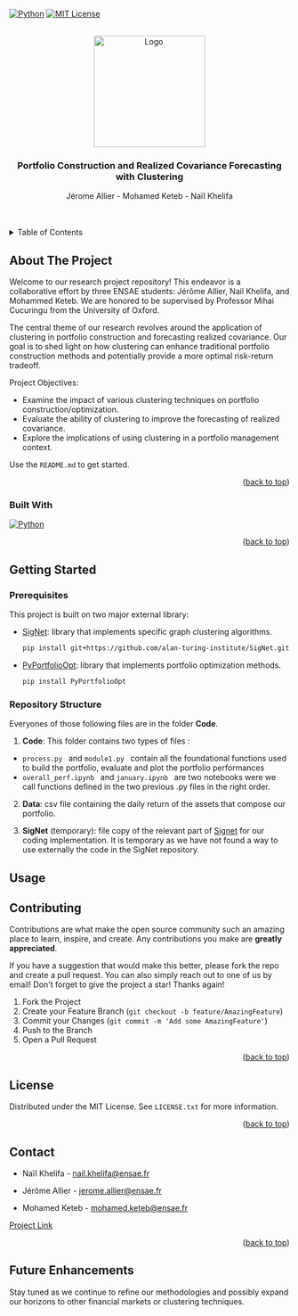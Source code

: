 <!-- Improved compatibility of back to top link: See: https://github.com/othneildrew/Best-README-Template/pull/73 -->
<a name="readme-top"></a>
<!--
*** Thanks for checking out the Best-README-Template. If you have a suggestion
*** that would make this better, please fork the repo and create a pull request
*** or simply open an issue with the tag "enhancement".
*** Don't forget to give the project a star!
*** Thanks again! Now go create something AMAZING! :D
-->



<!-- PROJECT SHIELDS -->
<!--
*** I'm using markdown "reference style" links for readability.
*** Reference links are enclosed in brackets [ ] instead of parentheses ( ).
*** See the bottom of this document for the declaration of the reference variables
*** for contributors-url, forks-url, etc. This is an optional, concise syntax you may use.
*** https://www.markdownguide.org/basic-syntax/#reference-style-links
-->
[![Python][Python.js]][Python-url]
[![MIT License][license-shield]][license-url]



<!-- PROJECT LOGO -->
<br />
<div align="center">
  <a href="https://github.com/MohamedKeteb/Portfolio_clustering_project/">
    <img src="https://upload.wikimedia.org/wikipedia/commons/e/ec/LOGO-ENSAE.png" alt="Logo" width="200" height="200">
  </a>

  <h3 align="center">Portfolio Construction and Realized Covariance Forecasting with Clustering</h3>

  <p align="center">
    Jérome Allier - Mohamed Keteb - Naïl Khelifa
    <br />
    <br />
    <br />
  </p>
</div>



<!-- TABLE OF CONTENTS -->
<details>
  <summary>Table of Contents</summary>
  <ol>
    <li>
      <a href="#about-the-project">About The Project</a>
    </li>
    <li>
      <a href="#getting-started">Getting Started</a>
      <ul>
        <li><a href="#prerequisites">Prerequisites</a></li>
        <li><a href="#Repository Structure">Repository structure</a></li>
      </ul>
    </li>
    <li><a href="#usage">Usage</a></li>
    <li><a href="#contributing">Contributing</a></li>
    <li><a href="#license">License</a></li>
    <li><a href="#contact">Contact</a></li>
    <li><a href="#Future Enhancements">Acknowledgments</a></li>
  </ol>
</details>



<!-- ABOUT THE PROJECT -->
## About The Project

Welcome to our research project repository! This endeavor is a collaborative effort by three ENSAE students: Jérôme Allier, Nail Khelifa, and Mohammed Keteb. We are honored to be supervised by Professor Mihai Cucuringu from the University of Oxford.

The central theme of our research revolves around the application of clustering in portfolio construction and forecasting realized covariance. Our goal is to shed light on how clustering can enhance traditional portfolio construction methods and potentially provide a more optimal risk-return tradeoff.

Project Objectives:

* Examine the impact of various clustering techniques on portfolio construction/optimization.
* Evaluate the ability of clustering to improve the forecasting of realized covariance.
* Explore the implications of using clustering in a portfolio management context.

Use the `README.md` to get started.

<p align="right">(<a href="#readme-top">back to top</a>)</p>


### Built With


[![Python][Python.js]][Python-url]

<p align="right">(<a href="#readme-top">back to top</a>)</p>



<!-- GETTING STARTED -->
## Getting Started

### Prerequisites

This project is built on two major external library: 
* [SigNet](https://github.com/alan-turing-institute/SigNet): library that implements specific graph clustering algorithms.
  ```sh
  pip install git+https://github.com/alan-turing-institute/SigNet.git
  ```

* [PyPortfolioOpt](): library that implements portfolio optimization methods.
  ```sh
  pip install PyPortfolioOpt
  ```

### Repository Structure

Everyones of those following files are in the folder **Code**.

1. **Code**: This folder contains two types of files :
* ```process.py ``` and ```module1.py ```  contain all the foundational functions used to build the portfolio, evaluate and plot the portfolio performances
* ```overall_perf.ipynb ``` and ```january.ipynb ``` are two notebooks were we call functions defined in the two previous .py files in the right order.


2. **Data**: csv file containing the daily return of the assets that compose our portfolio.

3. **SigNet** (temporary): file copy of the relevant part of [Signet](https://github.com/alan-turing-institute/SigNet) for our coding implementation. It is temporary as we have not found a way to use externally the code in the SigNet repository. 

<!-- ### Installation

_Below is an example of how you can instruct your audience on installing and setting up your app. This template doesn't rely on any external dependencies or services._

1. Get a free API Key at [https://example.com](https://example.com)
2. Clone the repo
   ```sh
   git clone https://github.com/your_username_/Project-Name.git
   ```
3. Install NPM packages
   ```sh
   npm install
   ```
4. Enter your API in `config.js`
   ```js
   const API_KEY = 'ENTER YOUR API';
   ```

<p align="right">(<a href="#readme-top">back to top</a>)</p> -->



<!-- USAGE EXAMPLES -->
## Usage



<!-- CONTRIBUTING -->
## Contributing

Contributions are what make the open source community such an amazing place to learn, inspire, and create. Any contributions you make are **greatly appreciated**.

If you have a suggestion that would make this better, please fork the repo and create a pull request. You can also simply reach out to one of us by email!
Don't forget to give the project a star! Thanks again!

1. Fork the Project
2. Create your Feature Branch (`git checkout -b feature/AmazingFeature`)
3. Commit your Changes (`git commit -m 'Add some AmazingFeature'`)
4. Push to the Branch 
5. Open a Pull Request

<p align="right">(<a href="#readme-top">back to top</a>)</p>



<!-- LICENSE -->
## License

Distributed under the MIT License. See `LICENSE.txt` for more information.

<p align="right">(<a href="#readme-top">back to top</a>)</p>



<!-- CONTACT -->
## Contact

- Naïl Khelifa - nail.khelifa@ensae.fr
  
- Jérôme Allier - jerome.allier@ensae.fr
  
- Mohamed Keteb - mohamed.keteb@ensae.fr

[Project Link](https://github.com/MohamedKeteb/Portfolio_clustering_project/)

<p align="right">(<a href="#readme-top">back to top</a>)</p>



<!-- ACKNOWLEDGMENTS -->
## Future Enhancements

Stay tuned as we continue to refine our methodologies and possibly expand our horizons to other financial markets or clustering techniques.



<!-- MARKDOWN LINKS & IMAGES -->
<!-- https://www.markdownguide.org/basic-syntax/#reference-style-links -->
[contributors-shield]: https://img.shields.io/github/contributors/othneildrew/Best-README-Template.svg?style=for-the-badge
[contributors-url]: https://github.com/othneildrew/Best-README-Template/graphs/contributors
[forks-shield]: https://img.shields.io/github/forks/othneildrew/Best-README-Template.svg?style=for-the-badge
[forks-url]: https://github.com/othneildrew/Best-README-Template/network/members
[stars-shield]: https://img.shields.io/github/stars/othneildrew/Best-README-Template.svg?style=for-the-badge
[stars-url]: https://github.com/othneildrew/Best-README-Template/stargazers
[issues-shield]: https://img.shields.io/github/issues/othneildrew/Best-README-Template.svg?style=for-the-badge
[issues-url]: https://github.com/othneildrew/Best-README-Template/issues
[license-shield]: https://img.shields.io/github/license/othneildrew/Best-README-Template.svg?style=for-the-badge
[license-url]: https://github.com/othneildrew/Best-README-Template/blob/master/LICENSE.txt
[linkedin-shield]: https://img.shields.io/badge/-LinkedIn-black.svg?style=for-the-badge&logo=linkedin&colorB=555
[linkedin-url]: www.linkedin.com/in/naïl-khelifa-581665220
[ENSAE-logo]: images/screenshot.png
[Python.js]: https://img.shields.io/badge/Python-3776AB?style=for-the-badge&logo=python&logoColor=white
[Python-url]: https://www.python.org/

